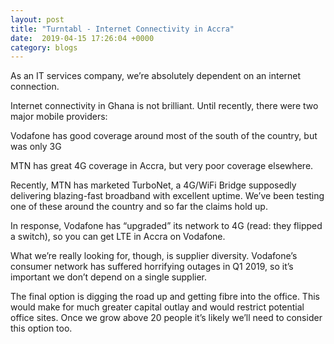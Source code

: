 ```yaml
---
layout: post
title: "Turntabl - Internet Connectivity in Accra"
date:  2019-04-15 17:26:04 +0000
category: blogs
---
```


As an IT services company, we’re absolutely dependent on an internet connection.

Internet connectivity in Ghana is not brilliant. Until recently, there were two major mobile providers:

Vodafone has good coverage around most of the south of the country, but was only 3G

MTN has great 4G coverage in Accra, but very poor coverage elsewhere.

Recently, MTN has marketed TurboNet, a 4G/WiFi Bridge supposedly delivering blazing-fast broadband with excellent uptime. We’ve been testing one of these around the country and so far the claims hold up.

In response, Vodafone has “upgraded” its network to 4G (read: they flipped a switch), so you can get LTE in Accra on Vodafone.

What we’re really looking for, though, is supplier diversity. Vodafone’s consumer network has suffered horrifying outages in Q1 2019, so it’s important we don’t depend on a single supplier.

The final option is digging the road up and getting fibre into the office. This would make for much greater capital outlay and would restrict potential office sites. Once we grow above 20 people it’s likely we’ll need to consider this option too.
